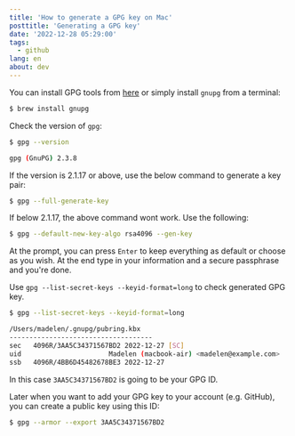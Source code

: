 ```yaml
---
title: 'How to generate a GPG key on Mac'
posttitle: 'Generating a GPG key'
date: '2022-12-28 05:29:00'
tags:
  - github
lang: en
about: dev
---
```


You can install GPG tools from [here](https://www.gnupg.org/download/) or simply install `gnupg` from a terminal:

```sh
$ brew install gnupg
```

Check the version of `gpg`:

```sh
$ gpg --version

gpg (GnuPG) 2.3.8
```

If the version is 2.1.17 or above, use the below command to generate a key pair:

```sh
$ gpg --full-generate-key
```

If below 2.1.17, the above command wont work. Use the following:

```sh
$ gpg --default-new-key-algo rsa4096 --gen-key
```

At the prompt, you can press `Enter` to keep everything as default or choose as you wish. At the end type in your information and a secure passphrase and you're done.

Use `gpg --list-secret-keys --keyid-format=long` to check generated GPG key.

```sh
$ gpg --list-secret-keys --keyid-format=long

/Users/madelen/.gnupg/pubring.kbx
------------------------------------
sec   4096R/3AA5C34371567BD2 2022-12-27 [SC]
uid                      Madelen (macbook-air) <madelen@example.com>
ssb   4096R/4BB6D45482678BE3 2022-12-27
```

In this case `3AA5C34371567BD2` is going to be your GPG ID.

Later when you want to add your GPG key to your account (e.g. GitHub), you can create a public key using this ID:

```sh
$ gpg --armor --export 3AA5C34371567BD2
```
